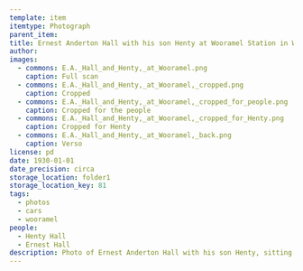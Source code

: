 ```yaml
---
template: item
itemtype: Photograph
parent_item: 
title: Ernest Anderton Hall with his son Henty at Wooramel Station in Western Australia.
author: 
images:
  - commons: E.A._Hall_and_Henty,_at_Wooramel.png
    caption: Full scan
  - commons: E.A._Hall_and_Henty,_at_Wooramel,_cropped.png
    caption: Cropped
  - commons: E.A._Hall_and_Henty,_at_Wooramel,_cropped_for_people.png
    caption: Cropped for the people
  - commons: E.A._Hall_and_Henty,_at_Wooramel,_cropped_for_Henty.png
    caption: Cropped for Henty
  - commons: E.A._Hall_and_Henty,_at_Wooramel,_back.png
    caption: Verso
license: pd
date: 1930-01-01
date_precision: circa
storage_location: folder1
storage_location_key: 81
tags:
  - photos
  - cars
  - wooramel
people:
  - Henty Hall
  - Ernest Hall
description: Photo of Ernest Anderton Hall with his son Henty, sitting in a car, at Wooramel Station in Western Australia.
---
```

